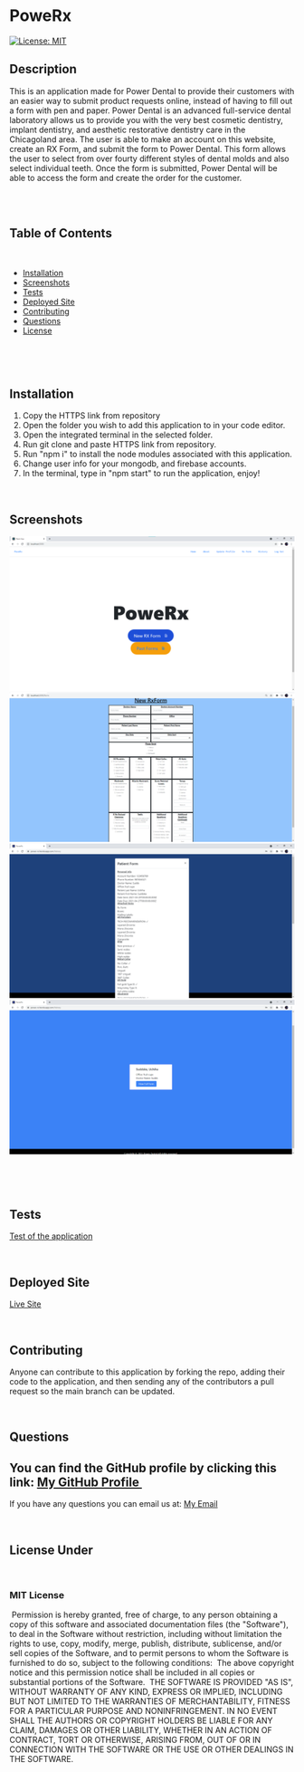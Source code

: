 # PoweRx
[![License: MIT](https://img.shields.io/badge/License-MIT-yellow.svg)](https://opensource.org/licenses/MIT)
​
## Description 

This is an application made for Power Dental to provide their customers with an easier way to submit product requests online, instead of having to fill out a form with pen and paper.  Power Dental is an advanced full-service dental laboratory allows us to provide you with the very best cosmetic dentistry, implant dentistry, and aesthetic restorative dentistry care in the Chicagoland area.  The user is able to make an account on this website, create an RX Form, and submit the form to Power Dental.  This form allows the user to select from over fourty different styles of dental molds and also select individual teeth.  Once the form is submitted, Power Dental will be able to access the form and create the order for the customer.  
​

​
## Table of Contents
​
* [Installation](#installation)
* [Screenshots](#screenshots)
* [Tests](#tests)
* [Deployed Site](#deployed-site)
* [Contributing](#contributing)
* [Questions](#questions)
* [License](#license)

​
​

​
## Installation
1) Copy the HTTPS link from repository 
2) Open the folder you wish to add this application to in your code editor. 
3) Open the integrated terminal in the selected folder. 
4) Run git clone and paste HTTPS link from repository. 
5) Run "npm i" to install  the node modules associated with this application.
6) Change user info for your mongodb, and firebase accounts.
7) In the terminal, type in "npm start" to run the application, enjoy!
​

​
​
## Screenshots
![Workout-Tracker](client/public/PowerRxHP.png)
![Workout-Tracker](client/public/rxFormSS.png)
![Workout-Tracker](client/public/PowerRxHistoryModalSS.png)
![Workout-Tracker](client/public/PowerRxHistorySS.png)

​

​
## Tests
[Test of the application](https://drive.google.com/file/d/1CVJdQBwWshNiY5sytBuyJHVhgoAVzaSc/view?usp=sharing)
​

​
## Deployed Site
[Live Site](https://power-rx.herokuapp.com/login)
​

​
## Contributing
Anyone can contribute to this application by forking the repo, adding their code to the application, and then sending any of the contributors a pull request so the main branch can be updated.
​

​
## Questions
​
You can find the GitHub profile by clicking this link: [My GitHub Profile ](https://github.com/sawi4644/PoweRx)
​
-


If you have any questions you can email us at:  [My Email](test@test.com)
​

​
## License Under
​
### MIT License
​
Permission is hereby granted, free of charge, to any person obtaining a copy
of this software and associated documentation files (the "Software"), to deal
in the Software without restriction, including without limitation the rights
to use, copy, modify, merge, publish, distribute, sublicense, and/or sell
copies of the Software, and to permit persons to whom the Software is
furnished to do so, subject to the following conditions:
​
The above copyright notice and this permission notice shall be included in all
copies or substantial portions of the Software.
​
THE SOFTWARE IS PROVIDED "AS IS", WITHOUT WARRANTY OF ANY KIND, EXPRESS OR
IMPLIED, INCLUDING BUT NOT LIMITED TO THE WARRANTIES OF MERCHANTABILITY,
FITNESS FOR A PARTICULAR PURPOSE AND NONINFRINGEMENT. IN NO EVENT SHALL THE
AUTHORS OR COPYRIGHT HOLDERS BE LIABLE FOR ANY CLAIM, DAMAGES OR OTHER
LIABILITY, WHETHER IN AN ACTION OF CONTRACT, TORT OR OTHERWISE, ARISING FROM,
OUT OF OR IN CONNECTION WITH THE SOFTWARE OR THE USE OR OTHER DEALINGS IN THE
SOFTWARE.
